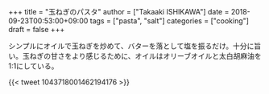 +++
title = "玉ねぎのパスタ"
author = ["Takaaki ISHIKAWA"]
date = 2018-09-23T00:53:00+09:00
tags = ["pasta", "salt"]
categories = ["cooking"]
draft = false
+++

シンプルにオイルで玉ねぎを炒めて、バターを落として塩を振るだけ。十分に旨い。玉ねぎの甘さをより感じるために、オイルはオリーブオイルと太白胡麻油を1:1にしている。

{{< tweet 1043718001462194176 >}}
